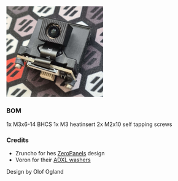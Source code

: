 <img src="./mount.jpg" width="50%">

### BOM
1x M3x6-14 BHCS
1x M3 heatinsert
2x M2x10 self tapping screws

### Credits
- Zruncho for hes [ZeroPanels](https://github.com/zruncho3d/ZeroPanels "ZeroPanels") design
- Voron for their [ADXL washers](https://github.com/VoronDesign/Voron-Stealthburner/tree/main/STLs/Stealthburner/ADXL345_Mounts "ADXL washers")

Design by Olof Ogland